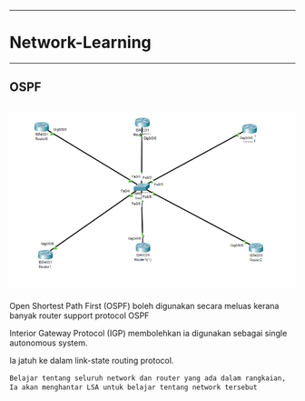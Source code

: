 
---------------------------------------------------------------------------
# Network-Learning
---------------------------------------------------------------------------

## OSPF
![Thirsty Question](https://github.com/anwar3107/Network-Learning/blob/main/OSPF.png)
---------------------------------------------------------------------------
Open Shortest Path First (OSPF) boleh digunakan secara meluas kerana banyak router support protocol OSPF

Interior Gateway Protocol (IGP) membolehkan ia digunakan sebagai single autonomous system.

Ia jatuh ke dalam link-state routing protocol.
```
Belajar tentang seluruh network dan router yang ada dalam rangkaian, Ia akan menghantar LSA untuk belajar tentang network tersebut
```

